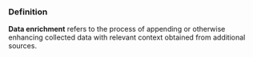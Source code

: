 
### Definition

**Data enrichment** refers to the process of appending or otherwise enhancing collected data with relevant context obtained from additional sources.